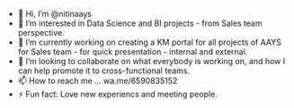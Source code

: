 - 👋 Hi, I’m @nitinaays
- 👀 I’m interested in Data Science and BI projects - from Sales team perspective.
- 🌱 I’m currently working on creating a KM portal for all projects of AAYS for Sales team - for quick presentation - internal and external.
- 💞️ I’m looking to collaborate on what everybody is working on, and how I can help promote it to cross-functional teams.
- 📫 How to reach me ... wa.me/6590835152
- ⚡ Fun fact: Love new experiencs and meeting people. 

<!---
nitinaays/nitinaays is a ✨ special ✨ repository because its `README.md` (this file) appears on your GitHub profile.
You can click the Preview link to take a look at your changes.
--->
